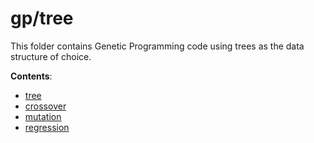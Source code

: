 # gp/tree
This folder contains Genetic Programming code using trees as the data structure
of choice.

**Contents**:

- [tree](#docs/api/gp/tree/tree)
- [crossover](#docs/api/gp/tree/crossover)
- [mutation](#docs/api/gp/tree/mutation)
- [regression](#docs/api/gp/tree/regression)
